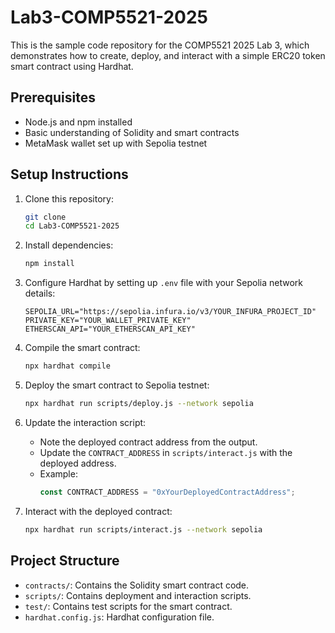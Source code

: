 # Lab3-COMP5521-2025

This is the sample code repository for the COMP5521 2025 Lab 3, which demonstrates how to create, deploy, and interact with a simple ERC20 token smart contract using Hardhat.

## Prerequisites
- Node.js and npm installed
- Basic understanding of Solidity and smart contracts
- MetaMask wallet set up with Sepolia testnet

## Setup Instructions
1. Clone this repository:
   ```bash
   git clone
   cd Lab3-COMP5521-2025
    ```
2. Install dependencies:
    ```bash
    npm install
    ```

3. Configure Hardhat by setting up `.env` file with your Sepolia network details:
    ```
    SEPOLIA_URL="https://sepolia.infura.io/v3/YOUR_INFURA_PROJECT_ID"
    PRIVATE_KEY="YOUR_WALLET_PRIVATE_KEY"
    ETHERSCAN_API="YOUR_ETHERSCAN_API_KEY"
    ```
4. Compile the smart contract:
    ```bash
    npx hardhat compile
    ```
5. Deploy the smart contract to Sepolia testnet:
    ```bash
    npx hardhat run scripts/deploy.js --network sepolia
    ```
6. Update the interaction script:
   - Note the deployed contract address from the output.
   - Update the `CONTRACT_ADDRESS` in `scripts/interact.js` with the deployed address.
   - Example:
     ```javascript
     const CONTRACT_ADDRESS = "0xYourDeployedContractAddress";
     ```
7. Interact with the deployed contract:
    ```bash
    npx hardhat run scripts/interact.js --network sepolia
    ```
## Project Structure
- `contracts/`: Contains the Solidity smart contract code.
- `scripts/`: Contains deployment and interaction scripts.
- `test/`: Contains test scripts for the smart contract.
- `hardhat.config.js`: Hardhat configuration file.
